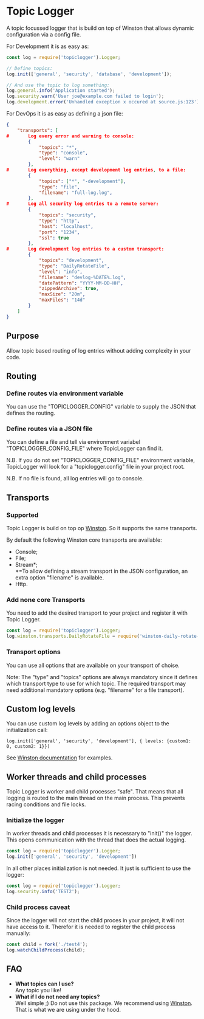 # Topic Logger

A topic focussed logger that is build on top of Winston that allows dynamic configuration via a config file.

For Development it is as easy as:
``` js
const log = require('topiclogger').Logger;

// Define topics:
log.init(['general', 'security', 'database', 'development']);

// And use the topic to log something:
log.general.info('Application started');
log.security.warn('User joe@example.com failed to login');
log.development.error('Unhandled exception x occured at source.js:123');
```
For DevOps it is as easy as defining a json file:
``` json
{
    "transports": [
#       Log every error and warning to console:
        {
            "topics": "*",
            "type": "console",
            "level": "warn"
        },
#       Log everything, except development log entries, to a file:
        {
            "topics": ["*", "-development"],
            "type": "file",
            "filename": "full-log.log",
        },
#       Log all security log entries to a remote server:
        {
            "topics": "security",
            "type": "http",
            "host": "localhost",
            "port": "1234",
            "ssl": true
        },
#       Log development log entries to a custom transport:
        {
            "topics": "development",
            "type": "DailyRotateFile",
            "level": "info",
            "filename": "devlog-%DATE%.log",
            "datePattern": "YYYY-MM-DD-HH",
            "zippedArchive": true,
            "maxSize": "20m",
            "maxFiles": "14d"
        }
    ]
}
```

## Purpose

Allow topic based routing of log entries without adding complexity in your code.

## Routing

### Define routes via environment variable

You can use the "TOPICLOGGER_CONFIG" variable to supply the JSON that defines the routing.

### Define routes via a JSON file

You can define a file and tell via environment variabel "TOPICLOGGER_CONFIG_FILE" where TopicLogger can find it.

N.B. If you do not set "TOPICLOGGER_CONFIG_FILE" environment variable, TopicLogger will look for a "topiclogger.config" file in your project root.

N.B. If no file is found, all log entries will go to console.

## Transports

### Supported

Topic Logger is build on top op [Winston](https://www.npmjs.com/package/winston). So it supports the same transports.

By default the following Winston core transports are available:
- Console;
- File;
- Stream*;
<br>*=To allow defining a stream transport in the JSON configuration, an extra option "filename" is available.
- Http.

### Add none core Transports

You need to add the desired transport to your project and register it with Topic Logger.
``` js
const log = require('topiclogger').Logger;
log.winston.transports.DailyRotateFile = require('winston-daily-rotate-file');
```

### Transport options

You can use all options that are available on your transport of choise.

Note: The "type" and "topics" options are always mandatory since it defines which transport type to use for which topic. The required transport may need additional mandatory options (e.g. "filename" for a file transport).

## Custom log levels

You can use custom log levels by adding an options object to the initialization call:

```
log.init(['general', 'security', 'development'], { levels: {custom1: 0, custom2: 1}})
```
See [Winston documentation](https://github.com/winstonjs/winston?tab=readme-ov-file#logging-levels) for examples.

## Worker threads and child processes

Topic Logger is worker and child processes "safe". That means that all logging is routed to the main thread on the main process. This prevents racing conditions and file locks.

### Initialize the logger

In worker threads and child processes it is necessary to "init()" the logger. This opens communication with the thread that does the actual logging.
``` js
const log = require('topiclogger').Logger;
log.init(['general', 'security', 'development'])
```
In all other places initialization is not needed. It just is sufficient to use the logger:
``` js
const log = require('topiclogger').Logger;
log.security.info('TEST2');
```

### Child process caveat

Since the logger will not start the child proces in your project, it will not have access to it. Therefor it is needed to register the child process manually:
``` js
const child = fork('./test4');
log.watchChildProcess(child);
```

## FAQ

- **What topics can I use?**<br>Any topic you like!
- **What if I do not need any topics?**<br>Well simple ;) Do not use this package. We recommend using [Winston](https://www.npmjs.com/package/winston). That is what we are using under the hood.